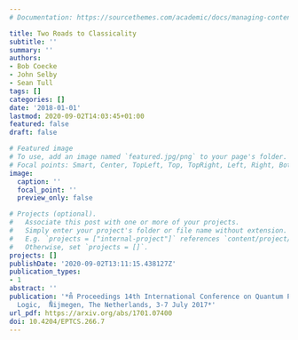 ```yaml
---
# Documentation: https://sourcethemes.com/academic/docs/managing-content/

title: Two Roads to Classicality
subtitle: ''
summary: ''
authors:
- Bob Coecke
- John Selby
- Sean Tull
tags: []
categories: []
date: '2018-01-01'
lastmod: 2020-09-02T14:03:45+01:00
featured: false
draft: false

# Featured image
# To use, add an image named `featured.jpg/png` to your page's folder.
# Focal points: Smart, Center, TopLeft, Top, TopRight, Left, Right, BottomLeft, Bottom, BottomRight.
image:
  caption: ''
  focal_point: ''
  preview_only: false

# Projects (optional).
#   Associate this post with one or more of your projects.
#   Simply enter your project's folder or file name without extension.
#   E.g. `projects = ["internal-project"]` references `content/project/deep-learning/index.md`.
#   Otherwise, set `projects = []`.
projects: []
publishDate: '2020-09-02T13:11:15.438127Z'
publication_types:
- 1
abstract: ''
publication: '*m̊ Proceedings 14th International Conference on Quantum Physics and
  Logic,  ̊Nijmegen, The Netherlands, 3-7 July 2017*'
url_pdf: https://arxiv.org/abs/1701.07400
doi: 10.4204/EPTCS.266.7
---
```

